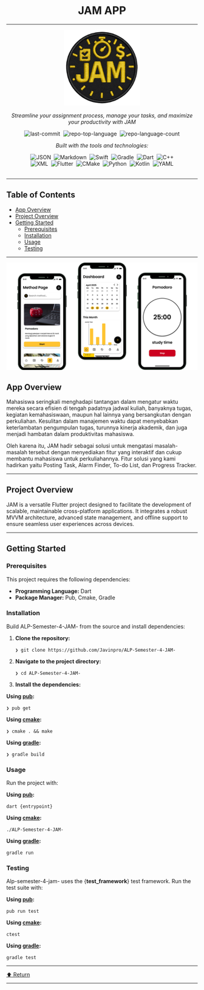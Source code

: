 <div class="border border-border rounded-lg bg-background p-6 shadow-sm"><div class="prose prose-sm md:prose-base lg:prose-lg max-w-none prose-headings:font-bold prose-a:text-blue-600" style="user-select: none;"><div id="top" class="">

<div align="center" class="text-center">
<h1>JAM APP</h1>
<hr>

<img src="gh-assets/logo-jam.png" style="max-width: 200px">

<p><em>Streamline your assignment process, manage your tasks, and maximize your productivity with JAM</em></p>

<img alt="last-commit" src="https://img.shields.io/github/last-commit/Javinpro/ALP-Semester-4-JAM-?style=flat&amp;logo=git&amp;logoColor=white&amp;color=0080ff" class="inline-block mx-1" style="margin: 0px 2px;">
<img alt="repo-top-language" src="https://img.shields.io/github/languages/top/Javinpro/ALP-Semester-4-JAM-?style=flat&amp;color=0080ff" class="inline-block mx-1" style="margin: 0px 2px;">
<img alt="repo-language-count" src="https://img.shields.io/github/languages/count/Javinpro/ALP-Semester-4-JAM-?style=flat&amp;color=0080ff" class="inline-block mx-1" style="margin: 0px 2px;">
<p><em>Built with the tools and technologies:</em></p>
<img alt="JSON" src="https://img.shields.io/badge/JSON-000000.svg?style=flat&amp;logo=JSON&amp;logoColor=white" class="inline-block mx-1" style="margin: 0px 2px;">
<img alt="Markdown" src="https://img.shields.io/badge/Markdown-000000.svg?style=flat&amp;logo=Markdown&amp;logoColor=white" class="inline-block mx-1" style="margin: 0px 2px;">
<img alt="Swift" src="https://img.shields.io/badge/Swift-F05138.svg?style=flat&amp;logo=Swift&amp;logoColor=white" class="inline-block mx-1" style="margin: 0px 2px;">
<img alt="Gradle" src="https://img.shields.io/badge/Gradle-02303A.svg?style=flat&amp;logo=Gradle&amp;logoColor=white" class="inline-block mx-1" style="margin: 0px 2px;">
<img alt="Dart" src="https://img.shields.io/badge/Dart-0175C2.svg?style=flat&amp;logo=Dart&amp;logoColor=white" class="inline-block mx-1" style="margin: 0px 2px;">
<img alt="C++" src="https://img.shields.io/badge/C++-00599C.svg?style=flat&amp;logo=C++&amp;logoColor=white" class="inline-block mx-1" style="margin: 0px 2px;">
<br>
<img alt="XML" src="https://img.shields.io/badge/XML-005FAD.svg?style=flat&amp;logo=XML&amp;logoColor=white" class="inline-block mx-1" style="margin: 0px 2px;">
<img alt="Flutter" src="https://img.shields.io/badge/Flutter-02569B.svg?style=flat&amp;logo=Flutter&amp;logoColor=white" class="inline-block mx-1" style="margin: 0px 2px;">
<img alt="CMake" src="https://img.shields.io/badge/CMake-064F8C.svg?style=flat&amp;logo=CMake&amp;logoColor=white" class="inline-block mx-1" style="margin: 0px 2px;">
<img alt="Python" src="https://img.shields.io/badge/Python-3776AB.svg?style=flat&amp;logo=Python&amp;logoColor=white" class="inline-block mx-1" style="margin: 0px 2px;">
<img alt="Kotlin" src="https://img.shields.io/badge/Kotlin-7F52FF.svg?style=flat&amp;logo=Kotlin&amp;logoColor=white" class="inline-block mx-1" style="margin: 0px 2px;">
<img alt="YAML" src="https://img.shields.io/badge/YAML-CB171E.svg?style=flat&amp;logo=YAML&amp;logoColor=white" class="inline-block mx-1" style="margin: 0px 2px;">
</div>
<br>
<hr>
<h2>Table of Contents</h2>
<ul class="list-disc pl-4 my-0">
<li class="my-0"><a href="#ao">App Overview</a></li>
<li class="my-0"><a href="#po">Project Overview</a></li>
<li class="my-0"><a href="#getting-started">Getting Started</a>
<ul class="list-disc pl-4 my-0">
<li class="my-0"><a href="#prerequisites">Prerequisites</a></li>
<li class="my-0"><a href="#installation">Installation</a></li>
<li class="my-0"><a href="#usage">Usage</a></li>
<li class="my-0"><a href="#testing">Testing</a></li>
</ul>
</li>
</ul>
<hr>
<img src="gh-assets/mockup-img.png">
<h2 id="po">App Overview</h2>
<p>Mahasiswa seringkali menghadapi tantangan dalam mengatur waktu mereka secara efisien di tengah padatnya jadwal kuliah, banyaknya tugas, kegiatan kemahasiswaan, maupun hal lainnya yang bersangkutan dengan perkuliahan. Kesulitan dalam manajemen waktu dapat menyebabkan keterlambatan pengumpulan tugas, turunnya kinerja akademik, dan juga menjadi hambatan dalam produktivitas mahasiswa.

Oleh karena itu, JAM hadir sebagai solusi untuk mengatasi masalah-masalah tersebut dengan menyediakan fitur yang interaktif dan cukup membantu mahasiswa untuk perkuliahannya. Fitur solusi yang kami hadirkan yaitu Posting Task, Alarm Finder, To-do List, dan Progress Tracker.</p>
<hr>
<h2 id="ao">Project Overview</h2>
<p>JAM is a versatile Flutter project designed to facilitate the development of scalable, maintainable cross-platform applications. It integrates a robust MVVM architecture, advanced state management, and offline support to ensure seamless user experiences across devices.</p>
<!-- <ul class="list-disc pl-4 my-0">
<li class="my-0">🧩 <strong>🔧 Puzzle Piece:</strong> Modular MVVM architecture for easy maintenance and scalability.</li>
<li class="my-0">🌐 <strong>🗺 Map:</strong> Seamless navigation with go_router for complex routing scenarios.</li>
<li class="my-0">⚡ <strong>🚀 Rocket:</strong> Offline-first caching to keep apps responsive in unreliable networks.</li>
<li class="my-0">🛡 <strong>🛡 Shield:</strong> Comprehensive error monitoring with Firebase Crashlytics and Sentry.</li>
<li class="my-0">🎨 <strong>🌈 Palette:</strong> Consistent cross-platform UI styling leveraging Flutter's Material Theming.</li>
<li class="my-0">🔄 <strong>🔄 Cycle:</strong> Efficient state management using BLoC and Riverpod for reactive UI updates.</li> -->
</ul>
<hr>
<h2>Getting Started</h2>
<h3>Prerequisites</h3>
<p>This project requires the following dependencies:</p>
<ul class="list-disc pl-4 my-0">
<li class="my-0"><strong>Programming Language:</strong> Dart</li>
<li class="my-0"><strong>Package Manager:</strong> Pub, Cmake, Gradle</li>
</ul>
<h3>Installation</h3>
<p>Build ALP-Semester-4-JAM- from the source and install dependencies:</p>
<ol>
<li class="my-0">
<p><strong>Clone the repository:</strong></p>
<pre><code class="language-sh">❯ git clone https://github.com/Javinpro/ALP-Semester-4-JAM-
</code></pre>
</li>
<li class="my-0">
<p><strong>Navigate to the project directory:</strong></p>
<pre><code class="language-sh">❯ cd ALP-Semester-4-JAM-
</code></pre>
</li>
<li class="my-0">
<p><strong>Install the dependencies:</strong></p>
</li>
</ol>
<p><strong>Using <a href="https://dart.dev/">pub</a>:</strong></p>
<pre><code class="language-sh">❯ pub get
</code></pre>
<p><strong>Using <a href="https://isocpp.org/">cmake</a>:</strong></p>
<pre><code class="language-sh">❯ cmake . &amp;&amp; make
</code></pre>
<p><strong>Using <a href="https://gradle.org/">gradle</a>:</strong></p>
<pre><code class="language-sh">❯ gradle build
</code></pre>
<h3>Usage</h3>
<p>Run the project with:</p>
<p><strong>Using <a href="https://dart.dev/">pub</a>:</strong></p>
<pre><code class="language-sh">dart {entrypoint}
</code></pre>
<p><strong>Using <a href="https://isocpp.org/">cmake</a>:</strong></p>
<pre><code class="language-sh">./ALP-Semester-4-JAM-
</code></pre>
<p><strong>Using <a href="https://gradle.org/">gradle</a>:</strong></p>
<pre><code class="language-sh">gradle run
</code></pre>
<h3>Testing</h3>
<p>Alp-semester-4-jam- uses the {<strong>test_framework</strong>} test framework. Run the test suite with:</p>
<p><strong>Using <a href="https://dart.dev/">pub</a>:</strong></p>
<pre><code class="language-sh">pub run test
</code></pre>
<p><strong>Using <a href="https://isocpp.org/">cmake</a>:</strong></p>
<pre><code class="language-sh">ctest
</code></pre>
<p><strong>Using <a href="https://gradle.org/">gradle</a>:</strong></p>
<pre><code class="language-sh">gradle test
</code></pre>
<hr>
<div align="left" class=""><a href="#top">⬆ Return</a></div>
<hr></div></div></div>